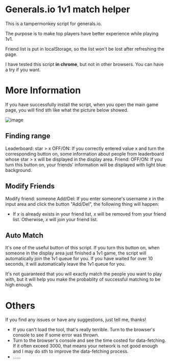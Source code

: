 # Generals.io 1v1 match helper

This is a tampermonkey script for generals.io.

The purpose is to make top players have better experience while playing 1v1.

Friend list is put in localStorage, so the list won't be lost after refreshing the page.

I have tested this script **in chrome**, but not in other browsers. You can have a try if you want.

# More Information

If you have successfully install the script, when you open the main game page, you will find sth like what the picture below showed.

![image](https://user-images.githubusercontent.com/40843199/113469243-bba6e800-947e-11eb-9f97-228ac982932e.png)

## Finding range

Leaderboard: star > x   OFF/ON: If you correctly entered value x and turn the corresponding button on, some information about people from leaderboard whose star > x will be displayed in the display area.
Friend: OFF/ON: If you turn this button on, your friends' information will be displayed with light blue background.

## Modify Friends

Modify friend: someone Add/Del: If you enter someone's username $x$ in the input area and click the button "Add/Del", the following thing will happen:
* If $x$ is already exists in your friend list, $x$ will be removed from your friend list. Otherwise, $x$ will join your friend list.

## Auto Match

It's one of the useful button of this script. If you turn this button on, when someone in the display area just finished a 1v1 game, the script will automatically join the 1v1 queue for you. If you have waited for over 10 seconds, it will automatically leave the 1v1 queue for you.

It's not guaranteed that you will exactly match the people you want to play with, but it will help you make the probablity of successful matching to be high enough. 

# Others

If you find any issues or have any suggestions, just tell me, thanks!

* If you can't load the tool, that's really terrible. Turn to the browser's console to see if some error was thrown.
* Turn to the browser's console and see the time costed for data-fetching. If it often exceed 3000, that means your network is not good enough and I may do sth to improve the data-fetching process.
* ......


